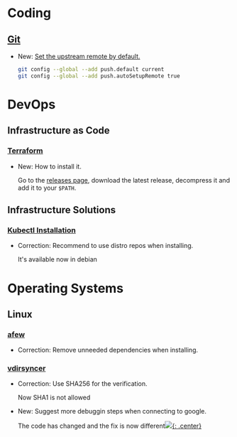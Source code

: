 # Coding

## [Git](git.md)

* New: [Set the upstream remote by default.](git.md#set-the-upstream-remote-by-default)

    ```bash
    git config --global --add push.default current
    git config --global --add push.autoSetupRemote true
    ```

# DevOps

## Infrastructure as Code

### [Terraform](terraform.md)

* New: How to install it.

    Go to the [releases page](https://github.com/hashicorp/terraform/releases), download the latest release, decompress it and add it to your `$PATH`.
    

## Infrastructure Solutions

### [Kubectl Installation](kubectl_installation.md)

* Correction: Recommend to use distro repos when installing.

    It's available now in debian
    

# Operating Systems

## Linux

### [afew](afew.md)

* Correction: Remove unneeded dependencies when installing.

### [vdirsyncer](vdirsyncer.md)

* Correction: Use SHA256 for the verification.

    Now SHA1 is not allowed

* New: Suggest more debuggin steps when connecting to google.

    The code has changed and the fix is now different[![](not-by-ai.svg){: .center}](https://notbyai.fyi)
